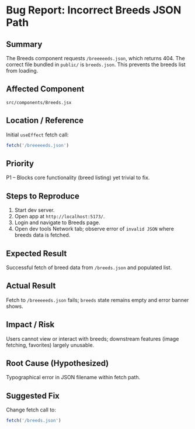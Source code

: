 # Bug Report: Incorrect Breeds JSON Path

## Summary

The Breeds component requests `/breeeeeds.json`, which returns 404. The correct file bundled in `public/` is `breeds.json`. This prevents the breeds list from loading.

## Affected Component

`src/components/Breeds.jsx`

## Location / Reference

Initial `useEffect` fetch call:

```jsx
fetch('/breeeeeds.json')
```

## Priority

P1 – Blocks core functionality (breed listing) yet trivial to fix.

## Steps to Reproduce

1. Start dev server.
2. Open app at `http://localhost:5173/`.
3. Login and navigate to Breeds page.
4. Open dev tools Network tab; observe error of `invalid JSON` where breeds data is fetched.

## Expected Result

Successful fetch of breed data from `/breeds.json` and populated list.

## Actual Result

Fetch to `/breeeeeds.json` fails; `breeds` state remains empty and error banner shows.

## Impact / Risk

Users cannot view or interact with breeds; downstream features (image fetching, favorites) largely unusable.

## Root Cause (Hypothesized)

Typographical error in JSON filename within fetch path.

## Suggested Fix

Change fetch call to:

```jsx
fetch('/breeds.json')
```
